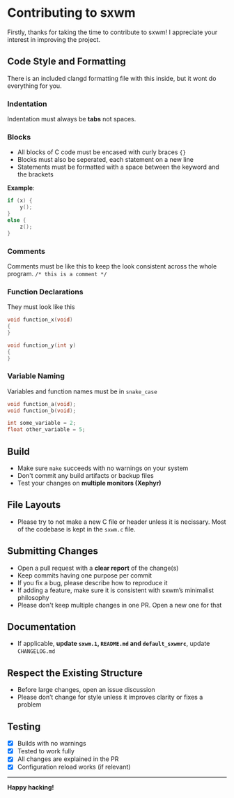 # Contributing to sxwm

Firstly, thanks for taking the time to contribute to sxwm! I appreciate your interest in improving the project.

## Code Style and Formatting

There is an included clangd formatting file with this inside, but it wont do everything for you.

### Indentation
Indentation must always be **tabs** not spaces.

### Blocks
- All blocks of C code must be encased with curly braces `{}`
- Blocks must also be seperated, each statement on a new line
- Statements must be formatted with a space between the keyword and the brackets

**Example**:
``` c
if (x) {
    y();
}
else {
    z();
}
```

### Comments
Comments must be like this to keep the look consistent across the whole program.
`/* this is a comment */`

### Function Declarations
They must look like this
``` c
void function_x(void)
{
}

void function_y(int y)
{
}
```

### Variable Naming
Variables and function names must be in `snake_case`
``` c
void function_a(void);
void function_b(void);
```
``` c
int some_variable = 2;
float other_variable = 5;
```

## Build

- Make sure `make` succeeds with no warnings on your system
- Don't commit any build artifacts or backup files
- Test your changes on **multiple monitors (Xephyr)**

## File Layouts

- Please try to not make a new C file or header unless it is necissary. Most of the codebase is kept in the `sxwm.c` file.

## Submitting Changes

- Open a pull request with a **clear report** of the change(s)
- Keep commits having one purpose per commit
- If you fix a bug, please describe how to reproduce it
- If adding a feature, make sure it is consistent with sxwm’s minimalist philosophy
- Please don't keep multiple changes in one PR. Open a new one for that

## Documentation

- If applicable, **update `sxwm.1`, `README.md` and `default_sxwmrc`**, update `CHANGELOG.md`

## Respect the Existing Structure

- Before large changes, open an issue discussion
- Please don’t change for style unless it improves clarity or fixes a problem

## Testing

- [x] Builds with no warnings
- [x] Tested to work fully
- [x] All changes are explained in the PR
- [x] Configuration reload works (if relevant)

---

**Happy hacking!**
